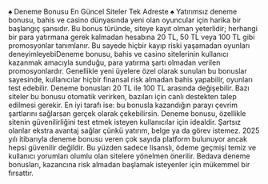  ♠️ Deneme Bonusu En Güncel Siteler Tek Adreste ♠️
Yatırımsız deneme bonusu, bahis ve casino dünyasında yeni olan oyuncular için harika bir başlangıç şansıdır. Bu bonus türünde, siteye kayıt olman yeterlidir; herhangi bir para yatırmana gerek kalmadan hesabına 20 TL, 50 TL veya 100 TL gibi promosyonlar tanımlanır. Bu sayede hiçbir kayıp riski yaşamadan oyunları deneyimleyebiDeneme bonusu, bahis ve casino sitelerinin kullanıcı kazanmak amacıyla sunduğu, para yatırma şartı olmadan verilen promosyonlardır. Genellikle yeni üyelere özel olarak sunulan bu bonuslar sayesinde, kullanıcılar hiçbir finansal risk almadan bahis yapabilir, oyunları test edebilir. Deneme bonusları 20 TL ile 100 TL arasında değişebilir. Bazı siteler bu bonusu otomatik verirken, bazıları için canlı destekten talep edilmesi gerekir. En iyi tarafı ise: bu bonusla kazandığın parayı çevrim şartlarını sağlarsan gerçek olarak çekebilirsin. Deneme bonusu, özellikle sitenin güvenilirliğini test etmek isteyen kullanıcılar için idealdir. Şartsız olanlar ekstra avantaj sağlar çünkü yatırım, belge ya da görev istemez. 2025 yılı itibarıyla deneme bonusu veren çok sayıda platform bulunuyor ancak hepsi güvenilir değildir. Bu yüzden sadece lisanslı, ödeme geçmişi temiz ve kullanıcı yorumları olumlu olan sitelere yönelmen önerilir. Bedava deneme bonusları, kazancına risk almadan başlamak isteyenler için mükemmel bir fırsattır.
